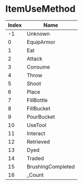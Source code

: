 # ItemUseMethod

Index | Name
--- | ---
-1 | Unknown
0 | EquipArmor
1 | Eat
2 | Attack
3 | Consume
4 | Throw
5 | Shoot
6 | Place
7 | FillBottle
8 | FillBucket
9 | PourBucket
10 | UseTool
11 | Interact
12 | Retrieved
13 | Dyed
14 | Traded
15 | BrushingCompleted
16 | _Count